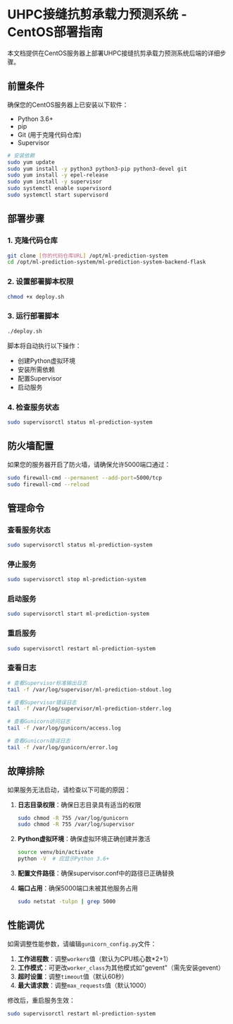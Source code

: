 # UHPC接缝抗剪承载力预测系统 - CentOS部署指南

本文档提供在CentOS服务器上部署UHPC接缝抗剪承载力预测系统后端的详细步骤。

## 前置条件

确保您的CentOS服务器上已安装以下软件：

- Python 3.6+
- pip
- Git (用于克隆代码仓库)
- Supervisor

```bash
# 安装依赖
sudo yum update
sudo yum install -y python3 python3-pip python3-devel git
sudo yum install -y epel-release
sudo yum install -y supervisor
sudo systemctl enable supervisord
sudo systemctl start supervisord
```

## 部署步骤

### 1. 克隆代码仓库

```bash
git clone [你的代码仓库URL] /opt/ml-prediction-system
cd /opt/ml-prediction-system/ml-prediction-system-backend-flask
```

### 2. 设置部署脚本权限

```bash
chmod +x deploy.sh
```

### 3. 运行部署脚本

```bash
./deploy.sh
```

脚本将自动执行以下操作：
- 创建Python虚拟环境
- 安装所需依赖
- 配置Supervisor
- 启动服务

### 4. 检查服务状态

```bash
sudo supervisorctl status ml-prediction-system
```

## 防火墙配置

如果您的服务器开启了防火墙，请确保允许5000端口通过：

```bash
sudo firewall-cmd --permanent --add-port=5000/tcp
sudo firewall-cmd --reload
```

## 管理命令

### 查看服务状态

```bash
sudo supervisorctl status ml-prediction-system
```

### 停止服务

```bash
sudo supervisorctl stop ml-prediction-system
```

### 启动服务

```bash
sudo supervisorctl start ml-prediction-system
```

### 重启服务

```bash
sudo supervisorctl restart ml-prediction-system
```

### 查看日志

```bash
# 查看Supervisor标准输出日志
tail -f /var/log/supervisor/ml-prediction-stdout.log

# 查看Supervisor错误日志
tail -f /var/log/supervisor/ml-prediction-stderr.log

# 查看Gunicorn访问日志
tail -f /var/log/gunicorn/access.log

# 查看Gunicorn错误日志
tail -f /var/log/gunicorn/error.log
```

## 故障排除

如果服务无法启动，请检查以下可能的原因：

1. **日志目录权限**：确保日志目录具有适当的权限
   ```bash
   sudo chmod -R 755 /var/log/gunicorn
   sudo chmod -R 755 /var/log/supervisor
   ```

2. **Python虚拟环境**：确保虚拟环境正确创建并激活
   ```bash
   source venv/bin/activate
   python -V  # 应显示Python 3.6+
   ```

3. **配置文件路径**：确保supervisor.conf中的路径已正确替换

4. **端口占用**：确保5000端口未被其他服务占用
   ```bash
   sudo netstat -tulpn | grep 5000
   ```

## 性能调优

如需调整性能参数，请编辑`gunicorn_config.py`文件：

1. **工作进程数**：调整`workers`值（默认为CPU核心数*2+1）
2. **工作模式**：可更改`worker_class`为其他模式如"gevent"（需先安装gevent）
3. **超时设置**：调整`timeout`值（默认60秒）
4. **最大请求数**：调整`max_requests`值（默认1000）

修改后，重启服务生效：
```bash
sudo supervisorctl restart ml-prediction-system
``` 